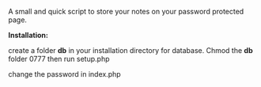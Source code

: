 A small and quick script to store your notes on your password protected page.

**Installation:**

create a folder **db** in your installation directory for database. Chmod the **db** folder 0777 then run setup.php

change the password in index.php